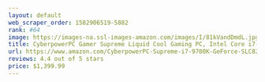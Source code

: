 ```yaml
---
layout: default 
﻿web_scraper_order: 1582906519-5882
rank: #64
image: https://images-na.ssl-images-amazon.com/images/I/81kVandDmdL.jpg
title: CyberpowerPC Gamer Supreme Liquid Cool Gaming PC, Intel Core i7-9700K 3.6GHz, NVIDIA…
url: https://www.amazon.com/CyberpowerPC-Supreme-i7-9700K-GeForce-SLC8260A2/dp/B07VFFCQ6L/ref=zg_mw_pc_64?_encoding=UTF8&psc=1&refRID=EM7YADC22S0GE9S6JC4D
reviews: 4.4 out of 5 stars
price: $1,399.99 
---
```

